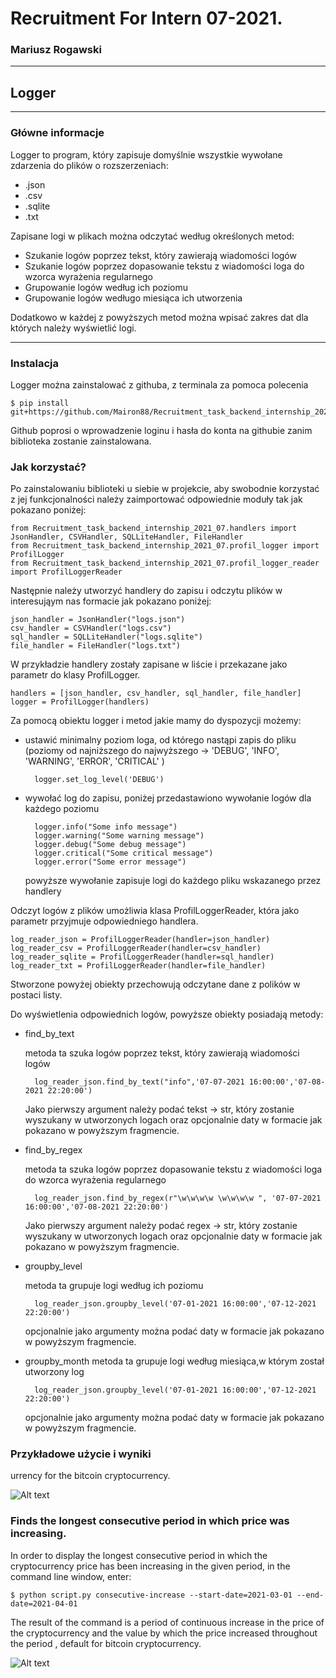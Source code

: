 # Recruitment For Intern 07-2021.
### Mariusz Rogawski

---
## Logger

---

### Główne informacje

Logger to program, który zapisuje domyślnie wszystkie wywołane zdarzenia do plików o rozszerzeniach:
 * .json
 * .csv
 * .sqlite
 * .txt

Zapisane logi w plikach można odczytać według określonych metod:
* Szukanie logów poprzez tekst, który zawierają wiadomości logów
* Szukanie logów poprzez dopasowanie tekstu z wiadomości loga do wzorca wyrażenia regularnego
* Grupowanie logów według ich poziomu
* Grupowanie logów wedługo miesiąca ich utworzenia

Dodatkowo w każdej z powyższych metod można wpisać zakres dat dla których należy wyświetlić logi.

---

### Instalacja

Logger można zainstalować z githuba, z terminala za pomoca polecenia

    $ pip install git+https://github.com/Mairon88/Recruitment_task_backend_internship_2021_07.git#egg=logmaster

Github poprosi o wprowadzenie loginu i hasła do konta na githubie zanim biblioteka zostanie zainstalowana.

### Jak korzystać? 

Po zainstalowaniu biblioteki u siebie w projekcie, aby swobodnie korzystać z jej funkcjonalności należy zaimportować 
odpowiednie moduły tak jak pokazano poniżej:

    from Recruitment_task_backend_internship_2021_07.handlers import JsonHandler, CSVHandler, SQLLiteHandler, FileHandler
    from Recruitment_task_backend_internship_2021_07.profil_logger import ProfilLogger
    from Recruitment_task_backend_internship_2021_07.profil_logger_reader import ProfilLoggerReader

Następnie należy utworzyć handlery do zapisu i odczytu plików w interesująym nas formacie jak pokazano poniżej:

    json_handler = JsonHandler("logs.json")
    csv_handler = CSVHandler("logs.csv")
    sql_handler = SQLLiteHandler("logs.sqlite")
    file_handler = FileHandler("logs.txt")


W przykładzie handlery zostały zapisane w liście i przekazane jako parametr do klasy ProfilLogger.

    handlers = [json_handler, csv_handler, sql_handler, file_handler]
    logger = ProfilLogger(handlers)

Za pomocą obiektu logger i metod jakie mamy do dyspozycji możemy:
* ustawić minimalny poziom loga, od którego nastąpi zapis do pliku (poziomy od najniższego do najwyższego -> 'DEBUG', 'INFO', 'WARNING', 'ERROR', 'CRITICAL' )
  
        logger.set_log_level('DEBUG')

* wywołać log do zapisu, poniżej przedastawiono wywołanie logów dla każdego poziomu
    
        logger.info("Some info message")
        logger.warning("Some warning message")
        logger.debug("Some debug message")
        logger.critical("Some critical message")
        logger.error("Some error message")
  
    powyższe wywołanie zapisuje logi do każdego pliku wskazanego przez handlery

Odczyt logów z plików umożliwia klasa ProfilLoggerReader, która jako parametr przyjmuje odpowiedniego handlera.

    log_reader_json = ProfilLoggerReader(handler=json_handler)
    log_reader_csv = ProfilLoggerReader(handler=csv_handler)
    log_reader_sqlite = ProfilLoggerReader(handler=sql_handler)
    log_reader_txt = ProfilLoggerReader(handler=file_handler)

Stworzone powyżej obiekty przechowują odczytane dane z polików w postaci listy.

Do wyświetlenia odpowiednich logów, powyższe obiekty posiadają metody:

* find_by_text
    
    metoda ta szuka logów poprzez tekst, który zawierają wiadomości logów

        log_reader_json.find_by_text("info",'07-07-2021 16:00:00','07-08-2021 22:20:00')

    Jako pierwszy argument należy podać tekst -> str, który zostanie wyszukany w utworzonych logach oraz opcjonalnie daty
    w formacie jak pokazano w powyższym fragmencie.
  

* find_by_regex
    
    metoda ta szuka logów poprzez dopasowanie tekstu z wiadomości loga do wzorca wyrażenia regularnego

        log_reader_json.find_by_regex(r"\w\w\w\w \w\w\w\w ", '07-07-2021 16:00:00','07-08-2021 22:20:00')

    Jako pierwszy argument należy podać regex -> str, który zostanie wyszukany w utworzonych logach oraz opcjonalnie daty
    w formacie jak pokazano w powyższym fragmencie.
    

* groupby_level
    
  metoda ta grupuje logi według ich poziomu

        log_reader_json.groupby_level('07-01-2021 16:00:00','07-12-2021 22:20:00')

    opcjonalnie jako argumenty można podać daty w formacie jak pokazano w powyższym fragmencie.
    

* groupby_month
metoda ta grupuje logi według miesiąca,w którym został utworzony log

        log_reader_json.groupby_level('07-01-2021 16:00:00','07-12-2021 22:20:00')

    opcjonalnie jako argumenty można podać daty w formacie jak pokazano w powyższym fragmencie.


### Przykładowe użycie i wyniki


urrency for the bitcoin cryptocurrency.

![Alt text](img/avg.png)




### Finds the longest consecutive period in which price was increasing.

In order to display the longest consecutive period in which the cryptocurrency price has been increasing in the given period, in the command line window, enter:
    
    $ python script.py consecutive-increase --start-date=2021-03-01 --end-date=2021-04-01

The result of the command is a period of continuous increase in the price of the cryptocurrency and the value by which the price increased throughout the period
, default for bitcoin cryptocurrency.

![Alt text](img/inc.png)
